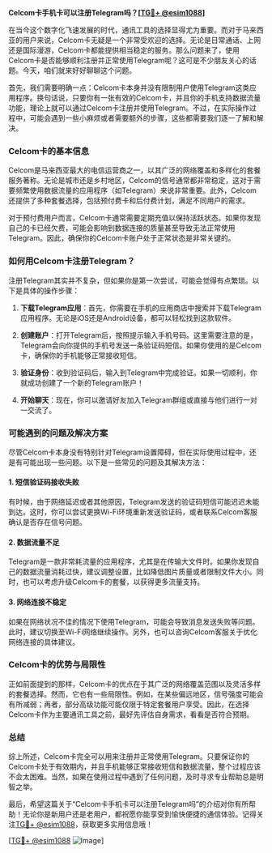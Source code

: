 **Celcom卡手机卡可以注册Telegram吗？[[TG💪+ @esim1088](https://t.me/s/esim1088)]**

在当今这个数字化飞速发展的时代，通讯工具的选择显得尤为重要。而对于马来西亚的用户来说，Celcom卡无疑是一个非常受欢迎的选择。无论是日常通话、上网还是国际漫游，Celcom卡都能提供相当稳定的服务。那么问题来了，使用Celcom卡是否能够顺利注册并正常使用Telegram呢？这可是不少朋友关心的话题。今天，咱们就来好好聊聊这个问题。

首先，我们需要明确一点：Celcom卡本身并没有限制用户使用Telegram这类应用程序。换句话说，只要你有一张有效的Celcom卡，并且你的手机支持数据流量功能，理论上就可以通过Celcom卡注册并使用Telegram。不过，在实际操作过程中，可能会遇到一些小麻烦或者需要额外的步骤，这些都需要我们逐一了解和解决。

### Celcom卡的基本信息

Celcom是马来西亚最大的电信运营商之一，以其广泛的网络覆盖和多样化的套餐服务著称。无论是城市还是乡村地区，Celcom的信号通常都非常稳定，这对于需要频繁使用数据流量的应用程序（如Telegram）来说非常重要。此外，Celcom还提供了多种套餐选择，包括预付费卡和后付费计划，满足不同用户的需求。

对于预付费用户而言，Celcom卡通常需要定期充值以保持活跃状态。如果你发现自己的卡已经欠费，可能会影响到数据连接的质量甚至导致无法正常使用Telegram。因此，确保你的Celcom卡账户处于正常状态是非常关键的。

### 如何用Celcom卡注册Telegram？

注册Telegram其实并不复杂，但如果你是第一次尝试，可能会觉得有点繁琐。以下是具体的操作步骤：

1. **下载Telegram应用**：首先，你需要在手机的应用商店中搜索并下载Telegram应用程序。无论是iOS还是Android设备，都可以轻松找到这款软件。

2. **创建账户**：打开Telegram后，按照提示输入手机号码。这里需要注意的是，Telegram会向你提供的手机号发送一条验证码短信。如果你使用的是Celcom卡，确保你的手机能够正常接收短信。

3. **验证身份**：收到验证码后，输入到Telegram中完成验证。如果一切顺利，你就成功创建了一个新的Telegram账户！

4. **开始聊天**：现在，你可以邀请好友加入Telegram群组或直接与他们进行一对一交流了。

### 可能遇到的问题及解决方案

尽管Celcom卡本身没有特别针对Telegram设置障碍，但在实际使用过程中，还是有可能出现一些问题。以下是一些常见的问题及其解决方法：

#### 1. 短信验证码接收失败
有时候，由于网络延迟或者其他原因，Telegram发送的验证码短信可能迟迟未能到达。这时，你可以尝试更换Wi-Fi环境重新发送验证码，或者联系Celcom客服确认是否存在信号问题。

#### 2. 数据流量不足
Telegram是一款非常耗流量的应用程序，尤其是在传输大文件时。如果你发现自己的数据流量消耗过快，建议调整设置，比如降低图片质量或者限制文件大小。同时，也可以考虑升级Celcom卡的套餐，以获得更多流量支持。

#### 3. 网络连接不稳定
如果在网络状况不佳的情况下使用Telegram，可能会导致消息发送失败等问题。此时，建议切换至Wi-Fi网络继续操作。另外，也可以咨询Celcom客服关于优化网络连接的具体建议。

### Celcom卡的优势与局限性

正如前面提到的那样，Celcom卡的优点在于其广泛的网络覆盖范围以及灵活多样的套餐选择。然而，它也有一些局限性。例如，在某些偏远地区，信号强度可能会有所减弱；再者，部分高级功能可能仅限于特定套餐用户享受。因此，在选择Celcom卡作为主要通讯工具之前，最好先评估自身需求，看看是否符合预期。

### 总结

综上所述，Celcom卡完全可以用来注册并正常使用Telegram。只要保证你的Celcom卡处于有效期内，并且手机能够正常接收短信和数据流量，整个过程应该不会太困难。当然，如果在使用过程中遇到了任何问题，及时寻求专业帮助总是明智之举。

最后，希望这篇关于“Celcom卡手机卡可以注册Telegram吗”的介绍对你有所帮助！无论你是新用户还是老用户，都祝愿你能享受到愉快便捷的通信体验。记得关注[TG💪+ @esim1088](https://t.me/s/esim1088)，获取更多实用信息哦！

[[TG💪+ @esim1088](https://t.me/s/esim1088) ![Image](https://i.postimg.cc/4NQfJmqS/Snipaste-2025-05-13-00-14-12.png)]